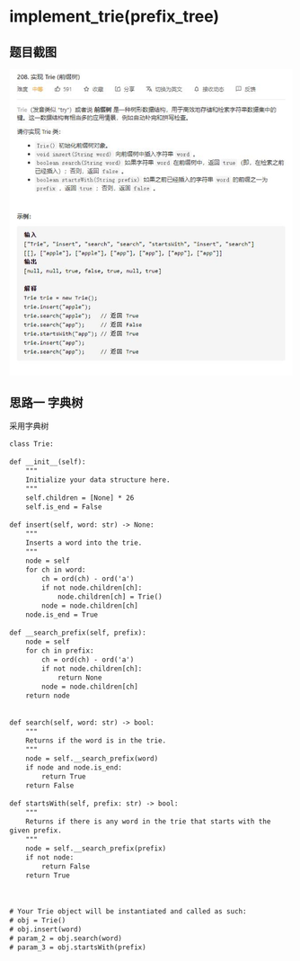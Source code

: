 # implement_trie(prefix_tree)

## 题目截图
 ![](implement_trie(prefix_tree).jpg)

## 思路一 字典树

采用字典树


    class Trie:

    def __init__(self):
        """
        Initialize your data structure here.
        """
        self.children = [None] * 26
        self.is_end = False

    def insert(self, word: str) -> None:
        """
        Inserts a word into the trie.
        """
        node = self
        for ch in word:
            ch = ord(ch) - ord('a')
            if not node.children[ch]:
                node.children[ch] = Trie()
            node = node.children[ch]
        node.is_end = True

    def __search_prefix(self, prefix):
        node = self
        for ch in prefix:
            ch = ord(ch) - ord('a')
            if not node.children[ch]:
                return None
            node = node.children[ch]
        return node


    def search(self, word: str) -> bool:
        """
        Returns if the word is in the trie.
        """
        node = self.__search_prefix(word)
        if node and node.is_end:
            return True
        return False

    def startsWith(self, prefix: str) -> bool:
        """
        Returns if there is any word in the trie that starts with the given prefix.
        """
        node = self.__search_prefix(prefix)
        if not node:
            return False
        return True



    # Your Trie object will be instantiated and called as such:
    # obj = Trie()
    # obj.insert(word)
    # param_2 = obj.search(word)
    # param_3 = obj.startsWith(prefix)
            
